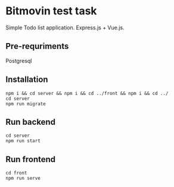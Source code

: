 # Bitmovin test task

Simple Todo list application. Express.js + Vue.js.

## Pre-requriments

Postgresql

## Installation

```
npm i && cd server && npm i && cd ../front && npm i && cd ../
cd server
npm run migrate

```

## Run backend

```
cd server
npm run start
```

## Run frontend

```
cd front
npm run serve
```
